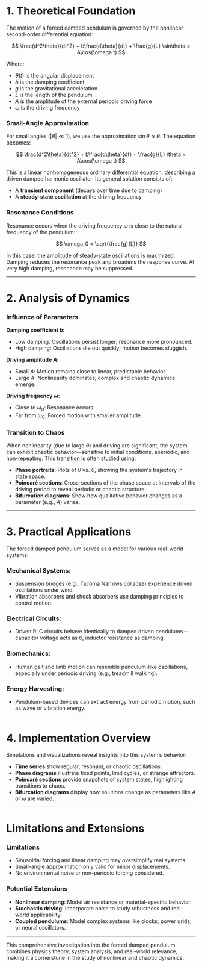 # 1. Theoretical Foundation

The motion of a forced damped pendulum is governed by the nonlinear second-order differential equation:

$$
\frac{d^2\theta}{dt^2} + b\frac{d\theta}{dt} + \frac{g}{L} \sin\theta = A\cos(\omega t)
$$

Where:

- $\theta(t)$ is the angular displacement  
- $b$ is the damping coefficient  
- $g$ is the gravitational acceleration  
- $L$ is the length of the pendulum  
- $A$ is the amplitude of the external periodic driving force  
- $\omega$ is the driving frequency

### Small-Angle Approximation

For small angles ($|\theta| \ll 1$), we use the approximation $\sin\theta \approx \theta$. The equation becomes:

$$
\frac{d^2\theta}{dt^2} + b\frac{d\theta}{dt} + \frac{g}{L} \theta = A\cos(\omega t)
$$

This is a linear nonhomogeneous ordinary differential equation, describing a driven damped harmonic oscillator. Its general solution consists of:

- A **transient component** (decays over time due to damping)
- A **steady-state oscillation** at the driving frequency

### Resonance Conditions

Resonance occurs when the driving frequency $\omega$ is close to the natural frequency of the pendulum:

$$
\omega_0 = \sqrt{\frac{g}{L}}
$$

In this case, the amplitude of steady-state oscillations is maximized. Damping reduces the resonance peak and broadens the response curve. At very high damping, resonance may be suppressed.

---

# 2. Analysis of Dynamics

### Influence of Parameters

**Damping coefficient $b$:**

- Low damping: Oscillations persist longer; resonance more pronounced.  
- High damping: Oscillations die out quickly; motion becomes sluggish.  

**Driving amplitude $A$:**

- Small $A$: Motion remains close to linear, predictable behavior.  
- Large $A$: Nonlinearity dominates; complex and chaotic dynamics emerge.  

**Driving frequency $\omega$:**

- Close to $\omega_0$: Resonance occurs.  
- Far from $\omega_0$: Forced motion with smaller amplitude.

### Transition to Chaos

When nonlinearity (due to large $\theta$) and driving are significant, the system can exhibit chaotic behavior—sensitive to initial conditions, aperiodic, and non-repeating. This transition is often studied using:

- **Phase portraits**: Plots of $\theta$ vs. $\dot{\theta}$, showing the system's trajectory in state space.  
- **Poincaré sections**: Cross-sections of the phase space at intervals of the driving period to reveal periodic or chaotic structure.  
- **Bifurcation diagrams**: Show how qualitative behavior changes as a parameter (e.g., $A$) varies.

---

# 3. Practical Applications

The forced damped pendulum serves as a model for various real-world systems:

### Mechanical Systems:

- Suspension bridges (e.g., Tacoma Narrows collapse) experience driven oscillations under wind.  
- Vibration absorbers and shock absorbers use damping principles to control motion.  

### Electrical Circuits:

- Driven RLC circuits behave identically to damped driven pendulums—capacitor voltage acts as $\theta$, inductor resistance as damping.  

### Biomechanics:

- Human gait and limb motion can resemble pendulum-like oscillations, especially under periodic driving (e.g., treadmill walking).  

### Energy Harvesting:

- Pendulum-based devices can extract energy from periodic motion, such as wave or vibration energy.

---

# 4. Implementation Overview

Simulations and visualizations reveal insights into this system’s behavior:

- **Time series** show regular, resonant, or chaotic oscillations.  
- **Phase diagrams** illustrate fixed points, limit cycles, or strange attractors.  
- **Poincaré sections** provide snapshots of system states, highlighting transitions to chaos.  
- **Bifurcation diagrams** display how solutions change as parameters like $A$ or $\omega$ are varied.

---

# Limitations and Extensions

### Limitations

- Sinusoidal forcing and linear damping may oversimplify real systems.  
- Small-angle approximation only valid for minor displacements.  
- No environmental noise or non-periodic forcing considered.  

### Potential Extensions

- **Nonlinear damping**: Model air resistance or material-specific behavior.  
- **Stochastic driving**: Incorporate noise to study robustness and real-world applicability.  
- **Coupled pendulums**: Model complex systems like clocks, power grids, or neural oscillators.  

---

This comprehensive investigation into the forced damped pendulum combines physics theory, system analysis, and real-world relevance, making it a cornerstone in the study of nonlinear and chaotic dynamics.
